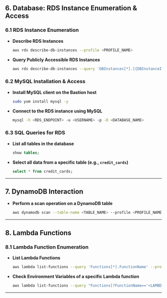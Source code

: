 ## 6. Database: RDS Instance Enumeration & Access

### 6.1 RDS Instance Enumeration

- **Describe RDS Instances**  
   ```bash
   aws rds describe-db-instances --profile <PROFILE_NAME>
   ```

- **Query Publicly Accessible RDS Instances**  
   ```bash
   aws rds describe-db-instances --query 'DBInstances[*].[{DBInstanceIdentifier: DBInstanceIdentifier, PubliclyAccessible: PubliclyAccessible}]' --profile <PROFILE_NAME>
   ```

### 6.2 MySQL Installation & Access

- **Install MySQL client on the Bastion host**  
   ```bash
   sudo yum install mysql -y
   ```

- **Connect to the RDS instance using MySQL**  
   ```bash
   mysql -h <RDS_ENDPOINT> -u <USERNAME> -p -D <DATABASE_NAME>
   ```

### 6.3 SQL Queries for RDS

- **List all tables in the database**  
   ```sql
   show tables;
   ```

- **Select all data from a specific table (e.g., `credit_cards`)**  
   ```sql
   select * from credit_cards;
   ```

---

## 7. DynamoDB Interaction

- **Perform a scan operation on a DynamoDB table**  
   ```bash
   aws dynamodb scan --table-name <TABLE_NAME> --profile <PROFILE_NAME> --region <REGION>
   ```

---

## 8. Lambda Functions

### 8.1 Lambda Function Enumeration

- **List Lambda Functions**  
   ```bash
   aws lambda list-functions --query 'Functions[*].FunctionName' --profile <PROFILE_NAME>
   ```

- **Check Environment Variables of a specific Lambda function**  
   ```bash
   aws lambda list-functions --query "Functions[?FunctionName=='<LAMBDA_FUNCTION_NAME>'].Environment" --profile <PROFILE_NAME>
   ```

---